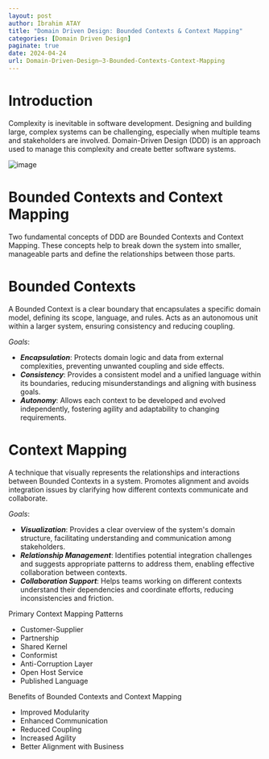 ```yaml
---
layout: post
author: İbrahim ATAY
title: "Domain Driven Design: Bounded Contexts & Context Mapping"
categories: [Domain Driven Design]
paginate: true
date: 2024-04-24
url: Domain-Driven-Design–3-Bounded-Contexts-Context-Mapping
---
```

# Introduction

Complexity is inevitable in software development. Designing and building large, complex systems can be challenging, especially when multiple teams and stakeholders are involved. Domain-Driven Design (DDD) is an approach used to manage this complexity and create better software systems.

![image](/assets/media/Domain-Driven-Design–3-Bounded-Contexts-Context-Mapping/Bounded-Contexts-Context-Mapping.jpg)

# Bounded Contexts and Context Mapping

Two fundamental concepts of DDD are Bounded Contexts and Context Mapping. These concepts help to break down the system into smaller, manageable parts and define the relationships between those parts.

# Bounded Contexts

A Bounded Context is a clear boundary that encapsulates a specific domain model, defining its scope, language, and rules. Acts as an autonomous unit within a larger system, ensuring consistency and reducing coupling.

*Goals*:
- ***Encapsulation***: Protects domain logic and data from external complexities, preventing unwanted coupling and side effects.
- ***Consistency***: Provides a consistent model and a unified language within its boundaries, reducing misunderstandings and aligning with business goals.
- ***Autonomy***: Allows each context to be developed and evolved independently, fostering agility and adaptability to changing requirements.

# Context Mapping

A technique that visually represents the relationships and interactions between Bounded Contexts in a system. Promotes alignment and avoids integration issues by clarifying how different contexts communicate and collaborate.

*Goals*:
- ***Visualization***: Provides a clear overview of the system's domain structure, facilitating understanding and communication among stakeholders.
- ***Relationship Management***: Identifies potential integration challenges and suggests appropriate patterns to address them, enabling effective collaboration between contexts.
- ***Collaboration Support***: Helps teams working on different contexts understand their dependencies and coordinate efforts, reducing inconsistencies and friction.


Primary Context Mapping Patterns

- Customer-Supplier
- Partnership
- Shared Kernel
- Conformist
- Anti-Corruption Layer
- Open Host Service
- Published Language

Benefits of Bounded Contexts and Context Mapping

- Improved Modularity
- Enhanced Communication
- Reduced Coupling
- Increased Agility
- Better Alignment with Business
